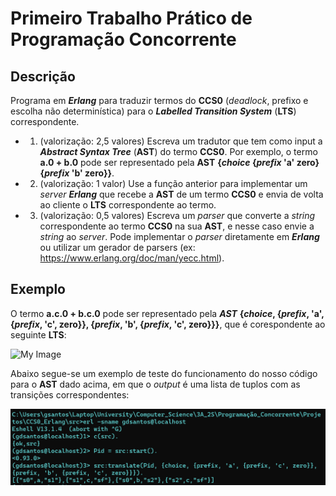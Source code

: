 # Primeiro Trabalho Prático de **Programação Concorrente**

## Descrição 

Programa em **_Erlang_** para traduzir termos do **CCS0** (_deadlock_, prefixo e escolha não determinística) para o **_Labelled Transition System_** (**LTS**) correspondente.

- 1) (valorização: 2,5 valores) Escreva um tradutor que tem como input a **_Abstract Syntax Tree_** (**AST**) do termo **CCS0**.
Por exemplo, o termo **a.0 + b.0** pode ser representado pela **AST** **{_choice_ {_prefix_ 'a' zero} {_prefix_ 'b' zero}}**.

- 2) (valorização: 1 valor) Use a função anterior para implementar um _server_ **_Erlang_** que recebe a **AST** de um termo **CCS0** e envia de volta ao cliente o **LTS** correspondente ao termo.

- 3) (valorização: 0,5 valores) Escreva um _parser_ que converte a _string_ correspondente ao termo **CCS0** na sua **AST**, e nesse caso envie a _string_ ao _server_. Pode implementar o _parser_ diretamente em **_Erlang_** ou utilizar um gerador de parsers (ex: https://www.erlang.org/doc/man/yecc.html).

## Exemplo

O termo **a.c.0 + b.c.0** pode ser representado pela **_AST_** **{_choice_, {_prefix_, 'a', {_prefix_, 'c', zero}}, {_prefix_, 'b', {_prefix_, 'c', zero}}}**, que é corespondente ao seguinte **LTS**:

![My Image](./img/"a(b0+c0).png")

Abaixo segue-se um exemplo de teste do funcionamento do nosso código para o **AST** dado acima, em que o _output_ é uma lista de tuplos com as transições correspondentes:

![My Image](./img/guide.png)